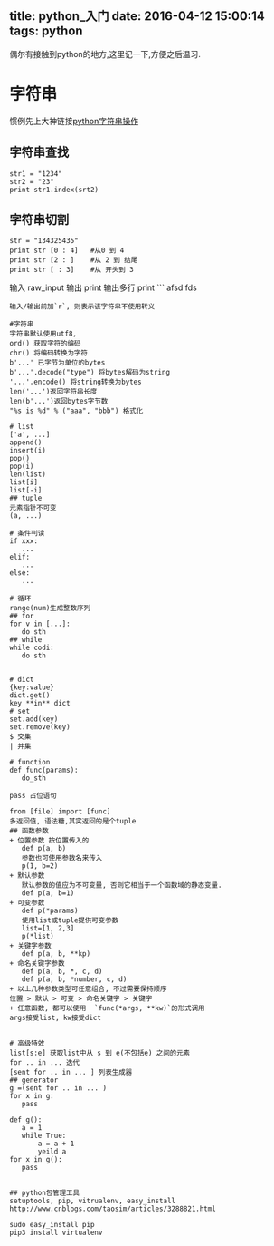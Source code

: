 title: python_入门
date: 2016-04-12 15:00:14
tags: python
---


偶尔有接触到python的地方,这里记一下,方便之后温习.

# 字符串
惯例先上大神链接[python字符串操作](http://www.cnblogs.com/huangcong/archive/2011/08/29/2158268.html)

## 字符串查找
    str1 = "1234"
    str2 = "23"
    print str1.index(srt2)
<!--more-->

## 字符串切割
    str = "134325435"
    print str [0 : 4]   #从0 到 4
    print str [2 : ]    #从 2 到 结尾
    print str [ : 3]    #从 开头到 3


输入 raw_input
输出 print
输出多行 print ```
afsd
fds
 ```
输入/输出前加`r`, 则表示该字符串不使用转义

#字符串
字符串默认使用utf8, 
ord() 获取字符的编码
chr() 将编码转换为字符
b'...' 已字节为单位的bytes
b'...'.decode("type") 将bytes解码为string
'...'.encode() 将string转换为bytes
len('...')返回字符串长度
len(b'...')返回bytes字节数
"%s is %d" % ("aaa", "bbb") 格式化

# list
['a', ...]
append()
insert(i)
pop()
pop(i)
len(list)
list[i]
list[-i]
## tuple
元素指针不可变
(a, ...) 

# 条件判读
if xxx:
    ...
elif:
    ...
else:
    ...

# 循环
range(num)生成整数序列
## for
for v in [...]:
    do sth
## while
while codi:
    do sth


# dict
{key:value}
dict.get()
key **in** dict 
# set
set.add(key)
set.remove(key)
$ 交集
| 并集

# function
def func(params):
    do_sth

pass 占位语句

from [file] import [func]
多返回值, 语法糖,其实返回的是个tuple
## 函数参数
+ 位置参数 按位置传入的
    def p(a, b)
    参数也可使用参数名来传入
    p(1, b=2)
+ 默认参数
    默认参数的值应为不可变量, 否则它相当于一个函数域的静态变量.
    def p(a, b=1)
+ 可变参数
    def p(*params)
    使用list或tuple提供可变参数
    list=[1, 2,3]
    p(*list)
+ 关键字参数
    def p(a, b, **kp)
+ 命名关键字参数
    def p(a, b, *, c, d)
    def p(a, b, *number, c, d)
+ 以上几种参数类型可任意组合, 不过需要保持顺序
 位置 > 默认 > 可变 > 命名关键字 > 关键字
+ 任意函数, 都可以使用  `func(*args, **kw)`的形式调用
args接受list, kw接受dict


# 高级特效
list[s:e] 获取list中从 s 到 e(不包括e) 之间的元素
for .. in ... 迭代
[sent for .. in ... ] 列表生成器
## generator 
g =(sent for .. in ... ) 
for x in g: 
    pass

def g():
    a = 1
    while True:
        a = a + 1
        yeild a
for x in g(): 
    pass


## python包管理工具
setuptools, pip, vitrualenv, easy_install 
http://www.cnblogs.com/taosim/articles/3288821.html

sudo easy_install pip
pip3 install virtualenv

